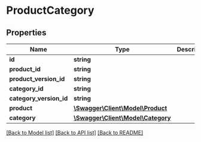 # ProductCategory

## Properties
Name | Type | Description | Notes
------------ | ------------- | ------------- | -------------
**id** | **string** |  | [optional] 
**product_id** | **string** |  | 
**product_version_id** | **string** |  | [optional] 
**category_id** | **string** |  | 
**category_version_id** | **string** |  | [optional] 
**product** | [**\Swagger\Client\Model\Product**](Product.md) |  | [optional] 
**category** | [**\Swagger\Client\Model\Category**](Category.md) |  | [optional] 

[[Back to Model list]](../../README.md#documentation-for-models) [[Back to API list]](../../README.md#documentation-for-api-endpoints) [[Back to README]](../../README.md)

